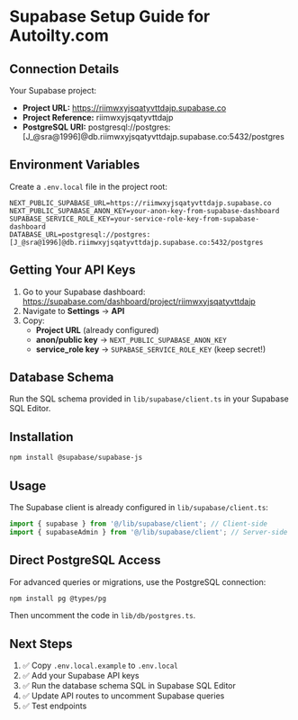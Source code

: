 # Supabase Setup Guide for Autoilty.com

## Connection Details

Your Supabase project:
- **Project URL:** https://riimwxyjsqatyvttdajp.supabase.co
- **Project Reference:** riimwxyjsqatyvttdajp
- **PostgreSQL URI:** postgresql://postgres:[J_@sra@1996]@db.riimwxyjsqatyvttdajp.supabase.co:5432/postgres

## Environment Variables

Create a `.env.local` file in the project root:

```env
NEXT_PUBLIC_SUPABASE_URL=https://riimwxyjsqatyvttdajp.supabase.co
NEXT_PUBLIC_SUPABASE_ANON_KEY=your-anon-key-from-supabase-dashboard
SUPABASE_SERVICE_ROLE_KEY=your-service-role-key-from-supabase-dashboard
DATABASE_URL=postgresql://postgres:[J_@sra@1996]@db.riimwxyjsqatyvttdajp.supabase.co:5432/postgres
```

## Getting Your API Keys

1. Go to your Supabase dashboard: https://supabase.com/dashboard/project/riimwxyjsqatyvttdajp
2. Navigate to **Settings** → **API**
3. Copy:
   - **Project URL** (already configured)
   - **anon/public key** → `NEXT_PUBLIC_SUPABASE_ANON_KEY`
   - **service_role key** → `SUPABASE_SERVICE_ROLE_KEY` (keep secret!)

## Database Schema

Run the SQL schema provided in `lib/supabase/client.ts` in your Supabase SQL Editor.

## Installation

```bash
npm install @supabase/supabase-js
```

## Usage

The Supabase client is already configured in `lib/supabase/client.ts`:

```typescript
import { supabase } from '@/lib/supabase/client'; // Client-side
import { supabaseAdmin } from '@/lib/supabase/client'; // Server-side
```

## Direct PostgreSQL Access

For advanced queries or migrations, use the PostgreSQL connection:

```bash
npm install pg @types/pg
```

Then uncomment the code in `lib/db/postgres.ts`.

## Next Steps

1. ✅ Copy `.env.local.example` to `.env.local`
2. ✅ Add your Supabase API keys
3. ✅ Run the database schema SQL in Supabase SQL Editor
4. ✅ Update API routes to uncomment Supabase queries
5. ✅ Test endpoints

